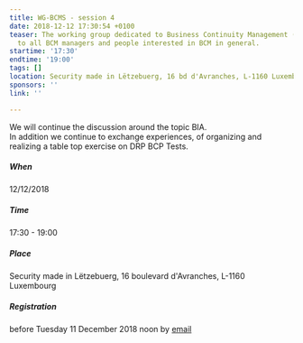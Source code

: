 ```yaml
---
title: WG-BCMS - session 4
date: 2018-12-12 17:30:54 +0100
teaser: The working group dedicated to Business Continuity Management (BCMS) is addressed
  to all BCM managers and people interested in BCM in general.
startime: '17:30'
endtime: '19:00'
tags: []
location: Security made in Lëtzebuerg, 16 bd d'Avranches, L-1160 Luxembourg
sponsors: ''
link: ''

---
```

We will continue the discussion around the topic BIA.  
In addition we continue to exchange experiences, of organizing and realizing a table top exercise on DRP BCP Tests.

##### When

12/12/2018

##### Time

17:30 - 19:00

##### Place

Security made in Lëtzebuerg, 16 boulevard d'Avranches, L-1160 Luxembourg

##### Registration

before Tuesday 11 December 2018 noon by [email](mailto:margot.hartman@securitymadein.lu)